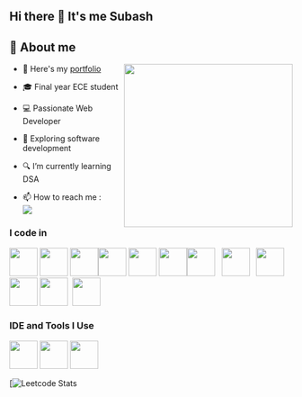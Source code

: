 ## Hi there 👋 It's me Subash

## 🚀 About me
<img align="right" width="300" height="290" src="https://res.cloudinary.com/dosxybcit/image/upload/v1725903443/Github/pvpw0v1a4xrbok6v6elv.gif">

- 🔭 Here's my [portfolio](https://subash26003.github.io/My-Portfolio/)                                    
- 🎓 Final year ECE student
- 💻 Passionate Web Developer
- 🌱 Exploring software development
- 🔍 I’m currently learning DSA

- 📫 How to reach me :
<br />  [<img src="https://img.shields.io/badge/LinkedIn-0077B5?style=for-the-badge&logo=linkedin&logoColor=white" />](https://www.linkedin.com/in/subash003/)


### I code in
<img height="50" width="50" src="https://img.icons8.com/color/48/000000/java-coffee-cup-logo.png" />
<img height="50" width="50" src="https://img.icons8.com/color/48/000000/python.png" />
<img height="50" width="50" src="https://img.icons8.com/color/48/000000/javascript.png"/><img height="50" width="50" src="https://img.icons8.com/color/48/000000/c-programming.png" /> <img height="50" width="50" src="https://img.icons8.com/color/48/000000/html-5.png" /> <img height="50" width="50" src="https://img.icons8.com/color/48/000000/css3.png" /><img height="50" width="50" src="https://res.cloudinary.com/dosxybcit/image/upload/v1724937926/Logo/react_ezr1va.png"/>&nbsp;&nbsp;
<img height="50" width="50" src="https://img.icons8.com/color/48/000000/nodejs.png"/>
&nbsp;&nbsp;<img height="50" width="50" src="https://img.icons8.com/?size=100&id=kg46nzoJrmTR&format=png&color=000000"/><br/><img height="50" width="50" src="https://img.icons8.com/color/48/000000/bootstrap.png" />
<img height="50" width="50" src="https://res.cloudinary.com/dosxybcit/image/upload/v1724937925/Logo/tailwind-css_j1amer.png"/>&nbsp;&nbsp;<img height="50" width="50" src="https://img.icons8.com/color/48/000000/mysql-logo.png"/>

### IDE and Tools I Use
<img height="50" width="50" src="https://img.icons8.com/color/48/000000/visual-studio-code-2019.png"/> <img height="50" width="50" src="https://res.cloudinary.com/dosxybcit/image/upload/v1725904788/Github/intelliJ-Idea_xxdmow.jpg"/> <img height="50" width="50" src="https://img.icons8.com/color/50/000000/git.png"/> 



[![Leetcode Stats](https://leetcard.jacoblin.cool/SUBASH__S?theme=dark&font=Roboto&ext=heatmap)


